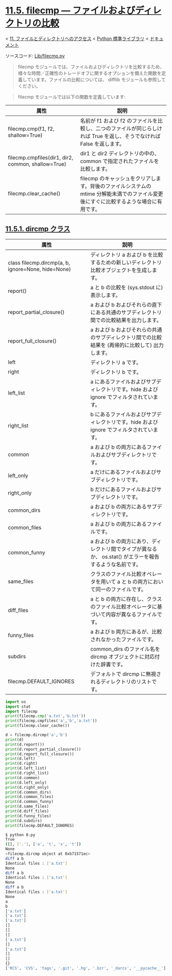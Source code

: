 # [11.5. filecmp — ファイルおよびディレクトリの比較](https://docs.python.jp/3/library/filecmp.html)

< [11. ファイルとディレクトリへのアクセス](https://docs.python.jp/3/library/filesys.html) < [Python 標準ライブラリ](https://docs.python.jp/3/library/index.html#the-python-standard-library) < [ドキュメント](https://docs.python.jp/3/index.html)

ソースコード: [Lib/filecmp.py](https://github.com/python/cpython/tree/3.6/Lib/filecmp.py)

> filecmp モジュールでは、ファイルおよびディレクトリを比較するため、様々な時間／正確性のトレードオフに関するオプションを備えた関数を定義しています。ファイルの比較については、 difflib モジュールも参照してください。

> filecmp モジュールでは以下の関数を定義しています:

属性|説明
----|----
filecmp.cmp(f1, f2, shallow=True)|名前が f1 および f2 のファイルを比較し、二つのファイルが同じらしければ True を返し、そうでなければ False を返します。
filecmp.cmpfiles(dir1, dir2, common, shallow=True)|dir1 と dir2 ディレクトリの中の、common で指定されたファイルを比較します。
filecmp.clear_cache()|filecmp のキャッシュをクリアします。背後のファイルシステムの mtime 分解能未満でのファイル変更後にすぐに比較するような場合に有用です。

## [11.5.1. dircmp クラス](https://docs.python.jp/3/library/filecmp.html#the-dircmp-class)

属性|説明
----|----
class filecmp.dircmp(a, b, ignore=None, hide=None)|ディレクトリ a および b を比較するための新しいディレクトリ比較オブジェクトを生成します。
report()|a と b の比較を (sys.stdout に) 表示します。
report_partial_closure()|a および b およびそれらの直下にある共通のサブディレクトリ間での比較結果を出力します。
report_full_closure()|a および b およびそれらの共通のサブディレクトリ間での比較結果を (再帰的に比較して) 出力します。
left|ディレクトリ a です。
right|ディレクトリ b です。
left_list|a にあるファイルおよびサブディレクトリです。hide および ignore でフィルタされています。
right_list|b にあるファイルおよびサブディレクトリです。hide および ignore でフィルタされています。
common|a および b の両方にあるファイルおよびサブディレクトリです。
left_only|a だけにあるファイルおよびサブディレクトリです。
right_only|b だけにあるファイルおよびサブディレクトリです。
common_dirs|a および b の両方にあるサブディレクトリです。
common_files|a および b の両方にあるファイルです。
common_funny|a および b の両方にあり、ディレクトリ間でタイプが異なるか、 os.stat() がエラーを報告するような名前です。
same_files|クラスのファイル比較オペレータを用いて a と b の両方において同一のファイルです。
diff_files|a と b の両方に存在し、クラスのファイル比較オペレータに基づいて内容が異なるファイルです。
funny_files|a および b 両方にあるが、比較されなかったファイルです。
subdirs|common_dirs のファイル名を dircmp オブジェクトに対応付けた辞書です。
filecmp.DEFAULT_IGNORES|デフォルトで dircmp に無視されるディレクトリのリストです。


```python
import os
import stat
import filecmp
print(filecmp.cmp('a.txt','b.txt'))
print(filecmp.cmpfiles('a','b','a.txt'))
print(filecmp.clear_cache())

d = filecmp.dircmp('a','b')
print(d)
print(d.report())
print(d.report_partial_closure())
print(d.report_full_closure())
print(d.left)
print(d.right)
print(d.left_list)
print(d.right_list)
print(d.common)
print(d.left_only)
print(d.right_only)
print(d.common_dirs)
print(d.common_files)
print(d.common_funny)
print(d.same_files)
print(d.diff_files)
print(d.funny_files)
print(d.subdirs)
print(filecmp.DEFAULT_IGNORES)
```

```sh
$ python 0.py 
True
([], ['.'], ['a', 't', 'x', 't'])
None
<filecmp.dircmp object at 0xb71571ec>
diff a b
Identical files : ['a.txt']
None
diff a b
Identical files : ['a.txt']
None
diff a b
Identical files : ['a.txt']
None
a
b
['a.txt']
['a.txt']
['a.txt']
[]
[]
[]
['a.txt']
[]
['a.txt']
[]
[]
{}
['RCS', 'CVS', 'tags', '.git', '.hg', '.bzr', '_darcs', '__pycache__']
```

